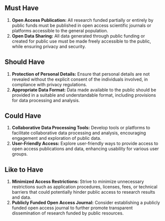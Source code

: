 ## Must Have

1. **Open Access Publication:** All research funded partially or entirely by public funds must be published in open access scientific journals or platforms accessible to the general population.
2. **Open Data Sharing:** All data generated through public funding or created for public use must be made freely accessible to the public, while ensuring privacy and security.

## Should Have

1. **Protection of Personal Details:** Ensure that personal details are not revealed without the explicit consent of the individuals involved, in compliance with privacy regulations.
2. **Appropriate Data Format:** Data made available to the public should be provided in a suitable and understandable format, including provisions for data processing and analysis.

## Could Have

1. **Collaborative Data Processing Tools:** Develop tools or platforms to facilitate collaborative data processing and analysis, encouraging engagement and exploration of public data.
2. **User-Friendly Access:** Explore user-friendly ways to provide access to open access publications and data, enhancing usability for various user groups.

## Like to Have

1. **Minimized Access Restrictions:** Strive to minimize unnecessary restrictions such as application procedures, licenses, fees, or technical barriers that could potentially hinder public access to research results and data.
2. **Publicly Funded Open Access Journal:** Consider establishing a publicly funded open access journal to further promote transparent dissemination of research funded by public resources.
